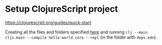 # Setup ClojureScript project

https://clojurescript.org/guides/quick-start



Creating all the files and folders specified [here](../clojurescript/1/hello-world) and running `clj --main cljs.main --compile hello-world.core --repl` (in the folder with `deps.edn`).
